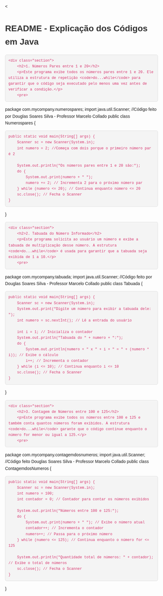 <!DOCTYPE html>
<html>
<head>
    <meta charset="UTF-8">
    <meta name="viewport" content="width=device-width, initial-scale=1.0">
    <    <style>
        body {
            font-family: Arial, sans-serif;
            line-height: 1.6;
        }
        h1, h2 {
            color: #333;
        }
        pre {
            background-color: #f4f4f4;
            padding: 10px;
            border-radius: 5px;
            border: 1px solid #ddd;
            overflow-x: auto;
        }
        code {
            background-color: #f4f4f4;
            font-family: Consolas, 'Courier New', monospace;
            color: #d6336c;
            padding: 2px 4px;
            border-radius: 4px;
        }
        .section {
            margin-bottom: 20px;
        }
    </style>
</head>
<body>
    <h1>README - Explicação dos Códigos em Java</h1>

    <div class="section">
        <h2>1. Números Pares entre 1 e 20</h2>
        <p>Este programa exibe todos os números pares entre 1 e 20. Ele utiliza a estrutura de repetição <code>do...while</code> para garantir que o código seja executado pelo menos uma vez antes de verificar a condição.</p>
        <pre>
package com.mycompany.numerospares;
import java.util.Scanner;
//Código feito por Douglas Soares Silva - Professor Marcelo Collado
public class Numerospares {

    public static void main(String[] args) {
        Scanner sc = new Scanner(System.in);
        int numero = 2; //Começa com dois porque o primeiro número par é 2

        System.out.println("Os números pares entre 1 e 20 são:");
        do {
            System.out.print(numero + " ");
            numero += 2; // Incrementa 2 para o próximo número par
        } while (numero <= 20); // Continua enquanto número <= 20
        sc.close(); // Fecha o Scanner
    }
}
        </pre>
    </div>

    <div class="section">
        <h2>2. Tabuada do Número Informado</h2>
        <p>Este programa solicita ao usuário um número e exibe a tabuada de multiplicação desse número. A estrutura <code>do...while</code> é usada para garantir que a tabuada seja exibida de 1 a 10.</p>
        <pre>
package com.mycompany.tabuada;
import java.util.Scanner;
//Código feito por Douglas Soares Silva - Professor Marcelo Collado
public class Tabuada {

    public static void main(String[] args) {
        Scanner sc = new Scanner(System.in);
        System.out.print("Digite um número para exibir a tabuada dele: ");
        int numero = sc.nextInt(); // Lê a entrada do usuário

        int i = 1; // Inicializa o contador
        System.out.println("Tabuada do " + numero + ":");
        do {
            System.out.println(numero + " x " + i + " = " + (numero * i)); // Exibe o cálculo
            i++; // Incrementa o contador
        } while (i <= 10); // Continua enquanto i <= 10
        sc.close(); // Fecha o Scanner
    }
}
        </pre>
    </div>

    <div class="section">
        <h2>3. Contagem de Números entre 100 e 125</h2>
        <p>Este programa exibe todos os números entre 100 e 125 e também conta quantos números foram exibidos. A estrutura <code>do...while</code> garante que o código continue enquanto o número for menor ou igual a 125.</p>
        <pre>
package com.mycompany.contagemdosnumeros;
import java.util.Scanner;
//Código feito Douglas Soares Silva - Professor Marcelo Collado
public class ContagemdosNumeros {

    public static void main(String[] args) {
        Scanner sc = new Scanner(System.in);
        int numero = 100;
        int contador = 0; // Contador para contar os números exibidos

        System.out.println("Números entre 100 e 125:");
        do {
            System.out.print(numero + " "); // Exibe o número atual
            contador++; // Incrementa o contador
            numero++; // Passa para o próximo número
        } while (numero <= 125); // Continua enquanto o número for <= 125

        System.out.println("Quantidade total de números: " + contador); // Exibe o total de números
        sc.close(); // Fecha o Scanner
    }
}
        </pre>
    </div>
</body>
</html>

